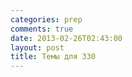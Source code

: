 ```yaml
---
categories: prep
comments: true
date: 2013-02-26T02:43:00
layout: post
title: Темы для 330
---
```


